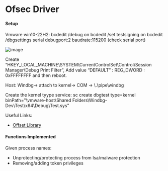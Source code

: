 # Ofsec Driver

#### Setup
Vmware win10-22H2:
bcdedit /debug on
bcdedit /set testsigning on
bcdedit /dbgsettings serial debugport:2 baudrate:115200 (check serial port)

![image](https://user-images.githubusercontent.com/5458695/233830268-5ab5992e-4caa-489e-a445-30f1e51d25ce.png)

Create “HKEY_LOCAL_MACHINE\SYSTEM\CurrentControlSet\Control\Session Manager\Debug Print Filter”, Add value “DEFAULT” : REG_DWORD : 0xFFFFFFFF and then reboot.

Host: Windbg-> attach  to kernel-> COM -> \\.\pipe\windbg

Create the kernel tyype service: sc create dbgtest type=kernel binPath="\\vmware-host\Shared Folders\Windbg-Dev\Test\x64\Debug\Test.sys"

Useful Links:
- [Offset Library](https://www.vergiliusproject.com/)


#### Functions Implemented
Given process names:
- Unprotecting/protecting process from lsa/malware protection
- Removing/adding token  privileges
